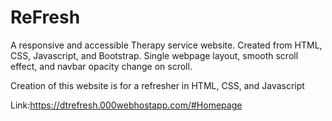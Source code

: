 # ReFresh

A responsive and accessible Therapy service website. 
Created from HTML, CSS, Javascript, and Bootstrap.
Single webpage layout, smooth scroll effect, and navbar opacity change on scroll.

Creation of this website is for a refresher in HTML, CSS, and Javascript


Link:https://dtrefresh.000webhostapp.com/#Homepage
